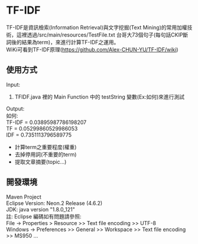 # TF-IDF
TF-IDF是資訊檢索(Information Retrieval)與文字挖掘(Text Mining)的常用加權技術，這裡透過/src/main/resources/TestFile.txt 台哥大73個句子(每句話CKIP斷詞後的結果為term)，來進行計算TF-IDF之運用。</br>
WiKi可看到TF-IDF原理(https://github.com/Alex-CHUN-YU/TF-IDF/wiki)

## 使用方式
Input:</br>
1. TFIDF.java 裡的 Main Function 中的 testString 變數(Ex:如何)來進行測試</br>

Output:</br>
如何:</br>
TF-IDF = 0.03895987786198207</br>
TF = 0.05299860529986053</br>
IDF = 0.7351113796589775</br>
* 計算term之重要程度(權重)
* 去掉停用詞(不重要的term)
* 提取文章摘要(topic...)

## 開發環境
Maven Project</br>
Eclipse Version: Neon.2 Release (4.6.2)</br>
JDK: java version "1.8.0_121"</br>
註: Eclipse 編碼如有問題請參照:</br>
File -> Properties > Resource >> Text file encoding >> UTF-8</br>
Windows -> Preferences >> General >> Workspace >> Text file encoding >> MS950 ... 
